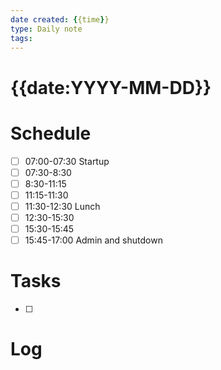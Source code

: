 ```yaml
---
date created: {{time}}
type: Daily note
tags:
---
```

# {{date:YYYY-MM-DD}} 
# Schedule 
- [ ] 07:00-07:30 Startup
- [ ] 07:30-8:30 
- [ ] 8:30-11:15 
- [ ] 11:15-11:30 
- [ ] 11:30-12:30 Lunch
- [ ] 12:30-15:30 
- [ ] 15:30-15:45 
- [ ] 15:45-17:00 Admin and shutdown

# Tasks 
- [ ]

# Log
